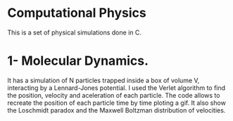 # Computational Physics

This is a set of physical simulations done in C.

# 1- Molecular Dynamics.

It has a simulation of N particles trapped inside a box of volume V, interacting by a Lennard-Jones potential. I used the Verlet algorithm to find the position, velocity and aceleration of each particle. The code allows to recreate the position of each particle time by time ploting a gif. It also show the Loschmidt paradox and the Maxwell Boltzman distribution of velocities.


